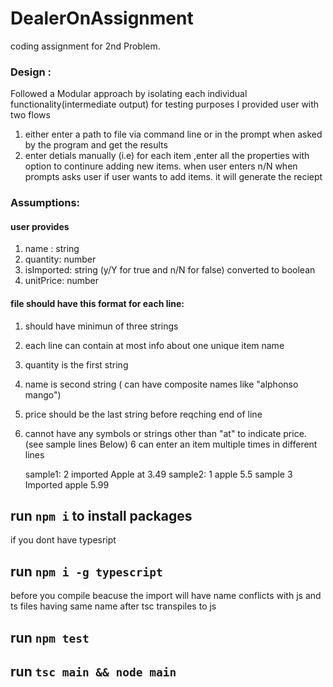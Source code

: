 # DealerOnAssignment
coding assignment for 2nd Problem.

### Design :
   Followed a Modular approach by isolating each individual functionality(intermediate output) for testing purposes
  I provided user with two flows
  1. either enter a path to file via command line or in the prompt when asked by the program and get the results
  2. enter detials manually 
  (i.e) for each item ,enter all the properties with option to continure adding new items.
  when user enters n/N when prompts asks user if user wants to add items. it will generate the reciept
  
### Assumptions:
  #### user provides 
  1. name : string
  2. quantity: number
  3. isImported: string (y/Y for true and n/N for false) converted to boolean
  4. unitPrice: number
  #### file should have this format for each line: 
  1. should have minimun of three strings 
  2. each line can contain at most info about one unique item name
  3. quantity is the first string
  4. name is second string ( can have composite names like "alphonso mango")
  5. price should be the last string before reqching end of line
  7. cannot have any symbols or strings other than "at" to indicate price. (see sample lines Below)
  6 can enter an item multiple times in different lines 
  
      sample1:  2 imported Apple at 3.49
      sample2: 1 apple 5.5
      sample 3 Imported apple 5.99

## run `npm i` to install packages 

if you dont have typesript 

## run `npm i -g typescript`

before you compile beacuse the import will have name conflicts with js and ts files having same name after tsc transpiles to js
## run `npm test`

## run `tsc main && node main` 
